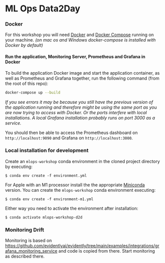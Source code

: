 # ML Ops Data2Day

### Docker

For this workshop you will need [Docker](https://docs.docker.com/get-docker/) and [Docker Compose](https://docs.docker.com/compose/install/) running on your machine. *(on mac os and Windows docker-compose is installed with Docker by default)*

#### Run the application, Monitoring Server, Prometheus and Grafana in Docker

To build the application Docker image and start the application container,  as well as Prometheus and Grafana together, run the following command (from the root of this repo):

``` sh
docker-compose up --build
```

*If you see errors it may be because you still have the previous version of the application running and therefore might be using the same port as you are now trying to access with Docker. Or the ports interfere with local installations. A local Grafana installation probably runs on port 3000 as a service.*

You should then be able to access the Prometheus dashboard on `http://localhost:9090` and Grafana on `http://localhost:3000`.

### Local installation for development

Create an `mlops-workshop` conda environment in the cloned project directory by executing:

```
$ conda env create -f environment.yml
```

For Apple with an M1 processor install the the appropriate [Miniconda](https://docs.conda.io/en/latest/miniconda.html) version. You can create the `mlops-workshop` conda environment executing:

```
$ conda env create -f environment-m1.yml
```

Either way you need to activate the environment after installation:

```
$ conda activate mlops-workshop-d2d
```

### Monitoring Drift

Monitoring is based on https://github.com/evidentlyai/evidently/tree/main/examples/integrations/grafana_monitoring_service and code is copied from there. Start monitoring as described there.
